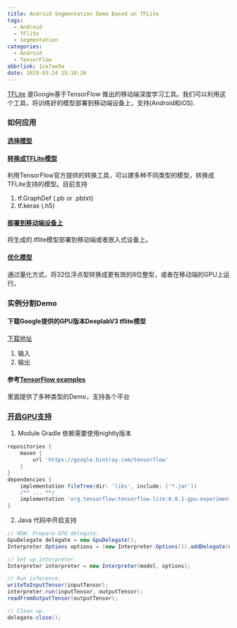 ```yaml
---
title: Android Segmentation Demo Based on TFLite
tags: 
  - Android
  - TFlite
  - Segmentation
categories: 
  - Android
  - TensorFlow
abbrlink: 1ce7ae9a
date: 2019-03-24 15:10:26
---
```

[TFLite](https://www.tensorflow.org/lite) 是Google基于TensorFlow 推出的移动端深度学习工具。我们可以利用这个工具，将训练好的模型部署到移动端设备上，支持(Android和iOS).

### 如何应用

#### [选择模型](https://www.tensorflow.org/lite/devguide#1_choose_a_model)


#### [转换成TFLite模型](https://www.tensorflow.org/lite/devguide#2_convert_the_model_format)
利用TensorFlow官方提供的转换工具，可以建多种不同类型的模型，转换成TFLite支持的模型。目前支持
1. tf.GraphDef (.pb or .pbtxt)
2. tf.keras (.h5)


#### [部署到移动端设备上](https://www.tensorflow.org/lite/devguide#3_use_the_tensorflow_lite_model_for_inference_in_a_mobile_app)
将生成的.tflite模型部署到移动端或者嵌入式设备上。

#### [优化模型](https://www.tensorflow.org/lite/devguide#4_optimize_your_model_optional)
通过量化方式，将32位浮点型转换成更有效的8位整型，或者在移动端的GPU上运行。


### 实例分割Demo

#### 下载Google提供的GPU版本DeeplabV3 tflite模型

[下载地址](https://storage.googleapis.com/download.tensorflow.org/models/tflite/gpu/deeplabv3_257_mv_gpu.tflite)

1. 输入
2. 输出

#### 参考[TensorFlow examples](https://github.com/tensorflow/examples)

里面提供了多种类型的Demo，支持各个平台


### [开启GPU支持](https://www.tensorflow.org/lite/performance/gpu_advanced)
1. Module Gradle 依赖需要使用nightly版本
```gradle
repositories {
    maven {
        url 'https://google.bintray.com/tensorflow'
    }
}
dependencies {
    implementation fileTree(dir: 'libs', include: ['*.jar'])
    /** ... **/
    implementation 'org.tensorflow:tensorflow-lite:0.0.1-gpu-experimental'
}
```
2. Java 代码中开启支持
```Java
// NEW: Prepare GPU delegate.
GpuDelegate delegate = new GpuDelegate();
Interpreter.Options options = (new Interpreter.Options()).addDelegate(delegate);

// Set up interpreter.
Interpreter interpreter = new Interpreter(model, options);

// Run inference.
writeToInputTensor(inputTensor);
interpreter.run(inputTensor, outputTensor);
readFromOutputTensor(outputTensor);

// Clean up.
delegate.close();
```
